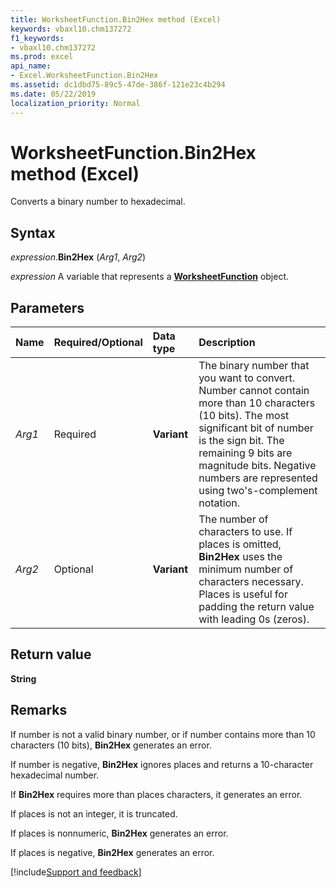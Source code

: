 ```yaml
---
title: WorksheetFunction.Bin2Hex method (Excel)
keywords: vbaxl10.chm137272
f1_keywords:
- vbaxl10.chm137272
ms.prod: excel
api_name:
- Excel.WorksheetFunction.Bin2Hex
ms.assetid: dc1dbd75-89c5-47de-386f-121e23c4b294
ms.date: 05/22/2019
localization_priority: Normal
---
```



# WorksheetFunction.Bin2Hex method (Excel)

Converts a binary number to hexadecimal.


## Syntax

_expression_.**Bin2Hex** (_Arg1_, _Arg2_)

_expression_ A variable that represents a **[WorksheetFunction](Excel.WorksheetFunction.md)** object.


## Parameters

|Name|Required/Optional|Data type|Description|
|:-----|:-----|:-----|:-----|
| _Arg1_|Required| **Variant**|The binary number that you want to convert. Number cannot contain more than 10 characters (10 bits). The most significant bit of number is the sign bit. The remaining 9 bits are magnitude bits. Negative numbers are represented using two's-complement notation.|
| _Arg2_|Optional| **Variant**|The number of characters to use. If places is omitted, **Bin2Hex** uses the minimum number of characters necessary. Places is useful for padding the return value with leading 0s (zeros).|

## Return value

**String**


## Remarks

If number is not a valid binary number, or if number contains more than 10 characters (10 bits), **Bin2Hex** generates an error.
    
If number is negative, **Bin2Hex** ignores places and returns a 10-character hexadecimal number.
    
If **Bin2Hex** requires more than places characters, it generates an error.
    
If places is not an integer, it is truncated.
    
If places is nonnumeric, **Bin2Hex** generates an error.
    
If places is negative, **Bin2Hex** generates an error.
    



[!include[Support and feedback](~/includes/feedback-boilerplate.md)]
